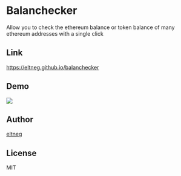 # Balanchecker

Allow you to check the ethereum balance or token balance of many ethereum addresses with a single click

## Link

https://eltneg.github.io/balanchecker

## Demo

![](https://uce80b3dcb592cd664245f26d483.dl.dropboxusercontent.com/cd/0/inline/AoOAYUxfxzFtFqXl0BUfGFo9sijY9yDFNVGmN6mKXPvM429tKzpY8pwnSS6BuIHBEBX4syhVvBU1-KLOu9YHGaiBQbeb0N3Z_dfqiUN8wlEJ2_YW2RLPr1mMOdiaU8oyKXs/file#)

## Author

[eltneg](t.me/eltneg)

## License

MIT